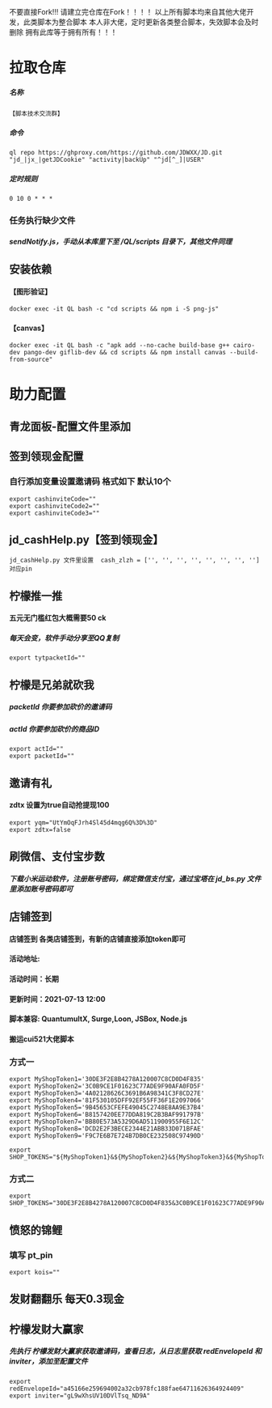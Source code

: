
不要直接Fork!!!
请建立完仓库在Fork！！！！
以上所有脚本均来自其他大佬开发，此类脚本为整合脚本
本人非大佬，定时更新各类整合脚本，失效脚本会及时删除
拥有此库等于拥有所有！！！



# 拉取仓库
##### 名称

```
【脚本技术交流群】
```
##### 命令

```
ql repo https://ghproxy.com/https://github.com/JDWXX/JD.git "jd_|jx_|getJDCookie" "activity|backUp" "^jd[^_]|USER"

```
##### 定时规则

```
0 10 0 * * *
```

### 任务执行缺少文件 
##### sendNotify.js，手动从本库里下至 /QL/scripts 目录下，其他文件同理


## 安装依赖
#### 【图形验证】

```
docker exec -it QL bash -c "cd scripts && npm i -S png-js"
```

#### 【canvas】

```
docker exec -it QL bash -c "apk add --no-cache build-base g++ cairo-dev pango-dev giflib-dev && cd scripts && npm install canvas --build-from-source"
```

# 助力配置
## 青龙面板-配置文件里添加 

## 签到领现金配置
### 自行添加变量设置邀请码 格式如下 默认10个

```
export cashinviteCode=""
export cashinviteCode2=""
export cashinviteCode3=""
```

## jd_cashHelp.py【签到领现金】

```
jd_cashHelp.py 文件里设置  cash_zlzh = ['', '', '', '', '', '', '', ''] 对应pin
```

## 柠檬推一推
#### 五元无门槛红包大概需要50 ck
##### 每天会变，软件手动分享至QQ复制

```
export tytpacketId=""
```

## 柠檬是兄弟就砍我

##### packetId 你要参加砍价的邀请码
##### actId 你要参加砍价的商品ID
```
export actId=""
export packetId="" 
```

## 邀请有礼
#### zdtx 设置为true自动抢提现100
```
export yqm="UtYmOqFJrh4Sl45d4mqg6Q%3D%3D"
export zdtx=false
```


## 刷微信、支付宝步数
##### 下载小米运动软件，注册账号密码，绑定微信支付宝，通过宝塔在 jd_bs.py 文件里添加账号密码即可


## 店铺签到
#### 店铺签到 各类店铺签到，有新的店铺直接添加token即可
#### 活动地址:
#### 活动时间：长期
#### 更新时间：2021-07-13 12:00
#### 脚本兼容: QuantumultX, Surge,Loon, JSBox, Node.js
#### 搬运cui521大佬脚本

### 方式一

```
export MyShopToken1='30DE3F2E8B4278A120007C8CD0D4F835'
export MyShopToken2='3C0B9CE1F01623C77ADE9F90AFA0FD5F'
export MyShopToken3='4A02128626C3691B6A98341C3F8CD27E'
export MyShopToken4='81F530105DFF92EF55FF36F1E2097066'
export MyShopToken5='9B45653CFEFE49045C2748E8AA9E37B4'
export MyShopToken6='B8157420EE77DDA819C2B3BAF991797B'
export MyShopToken7='BB80E573A5329D6AD511900955F6E12C'
export MyShopToken8='DCD2E2F3BECE2344E21ABB33D071BFAE'
export MyShopToken9='F9C7E6B7E724B7DB0CE232508C97490D'

export SHOP_TOKENS="${MyShopToken1}&${MyShopToken2}&${MyShopToken3}&${MyShopToken4}&${MyShopToken5}&${MyShopToken6}&${MyShopToken7}&${MyShopToken8}&${MyShopToken9}"

```

### 方式二

```
export SHOP_TOKENS="30DE3F2E8B4278A120007C8CD0D4F835&3C0B9CE1F01623C77ADE9F90AFA0FD5F&4A02128626C3691B6A98341C3F8CD27E&81F530105DFF92EF55FF36F1E2097066&9B45653CFEFE49045C2748E8AA9E37B4&B8157420EE77DDA819C2B3BAF991797B&BB80E573A5329D6AD511900955F6E12C&DCD2E2F3BECE2344E21ABB33D071BFAE&F9C7E6B7E724B7DB0CE232508C97490D"
```

## 愤怒的锦鲤

### 填写 pt_pin
```
export kois=""
```

## 发财翻翻乐 每天0.3现金

## 柠檬发财大赢家
##### 先执行 柠檬发财大赢家获取邀请码，查看日志，从日志里获取 redEnvelopeId 和 inviter，添加至配置文件

```
export redEnvelopeId="a45166e259694002a32cb978fc188fae64711626364924409"
export inviter="gL9wXhsUV10DVlTsq_ND9A"
```
